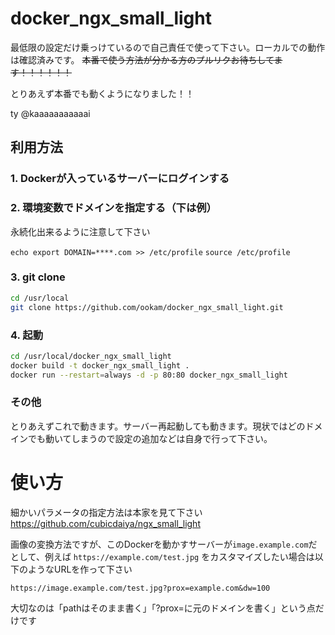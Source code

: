 # docker_ngx_small_light
最低限の設定だけ乗っけているので自己責任で使って下さい。ローカルでの動作は確認済みです。
~~本番で使う方法が分かる方のプルリクお待ちしてます！！！！！！~~

とりあえず本番でも動くようになりました！！

ty @kaaaaaaaaaaai

## 利用方法

### 1. Dockerが入っているサーバーにログインする

### 2. 環境変数でドメインを指定する（下は例）

永続化出来るように注意して下さい

`echo export DOMAIN=****.com >> /etc/profile`
`source /etc/profile`

### 3. git clone
```bash
cd /usr/local
git clone https://github.com/ookam/docker_ngx_small_light.git
```

### 4. 起動
```bash
cd /usr/local/docker_ngx_small_light
docker build -t docker_ngx_small_light .
docker run --restart=always -d -p 80:80 docker_ngx_small_light
```

### その他
とりあえずこれで動きます。サーバー再起動しても動きます。現状ではどのドメインでも動いてしまうので設定の追加などは自身で行って下さい。

# 使い方
細かいパラメータの指定方法は本家を見て下さい
https://github.com/cubicdaiya/ngx_small_light

画像の変換方法ですが、このDockerを動かすサーバーが`image.example.com`だとして、例えば `https://example.com/test.jpg` をカスタマイズしたい場合は以下のようなURLを作って下さい

`https://image.example.com/test.jpg?prox=example.com&dw=100`

大切なのは「pathはそのまま書く」「?prox=に元のドメインを書く」という点だけです
